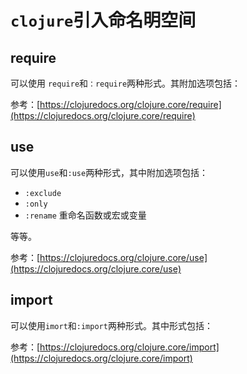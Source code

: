 # `clojure`引入命名明空间

## require

可以使用 `require`和`：require`两种形式。其附加选项包括：

参考：[https://clojuredocs.org/clojure.core/require](https://clojuredocs.org/clojure.core/require)

## use

可以使用`use`和`:use`两种形式，其中附加选项包括：

- `:exclude`
- `:only`
- `:rename` 重命名函数或宏或变量

等等。

参考：[https://clojuredocs.org/clojure.core/use](https://clojuredocs.org/clojure.core/use)

## import

可以使用`imort`和`:import`两种形式。其中形式包括：

参考：[https://clojuredocs.org/clojure.core/import](https://clojuredocs.org/clojure.core/import)
